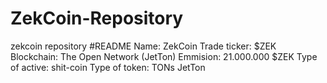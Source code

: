 # ZekCoin-Repository
zekcoin repository 
#README
Name: ZekCoin
Trade ticker: $ZEK
Blockchain: The Open Network (JetTon)
Emmision: 21.000.000 $ZEK
Type of active: shit-coin
Type of token: TONs JetTon
